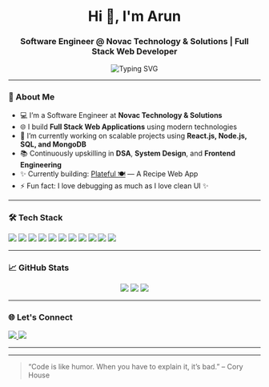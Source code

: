 <h1 align="center">Hi 👋, I'm Arun</h1>
<h3 align="center">Software Engineer @ Novac Technology & Solutions | Full Stack Web Developer</h3>

<p align="center">
  <img src="https://readme-typing-svg.demolab.com/?lines=Full+Stack+Web+Developer;React+%7C+Node.js+%7C+SQL+%7C+MongoDB;Always+Learning+Something+New&center=true&width=500&height=40" alt="Typing SVG" />
</p>

---

### 🚀 About Me

- 💻 I’m a Software Engineer at **Novac Technology & Solutions**  
- 🌐 I build **Full Stack Web Applications** using modern technologies  
- 🔭 I’m currently working on scalable projects using **React.js, Node.js, SQL, and MongoDB**  
- 📚 Continuously upskilling in **DSA**, **System Design**, and **Frontend Engineering**  
- ✨ Currently building: [Plateful 🍽️](https://github.com/arun2521/recipes) — A Recipe Web App  
- ⚡ Fun fact: I love debugging as much as I love clean UI ✨

---

### 🛠️ Tech Stack

<p align="left">
  <img src="https://img.shields.io/badge/JavaScript-F7DF1E?style=for-the-badge&logo=javascript&logoColor=black" />
  <img src="https://img.shields.io/badge/React-20232A?style=for-the-badge&logo=react&logoColor=61DAFB" />
  <img src="https://img.shields.io/badge/Redux-764ABC?style=for-the-badge&logo=redux&logoColor=white" />
  <img src="https://img.shields.io/badge/Node.js-339933?style=for-the-badge&logo=nodedotjs&logoColor=white" />
  <img src="https://img.shields.io/badge/Express.js-000000?style=for-the-badge&logo=express&logoColor=white" />
  <img src="https://img.shields.io/badge/MongoDB-4EA94B?style=for-the-badge&logo=mongodb&logoColor=white" />
  <img src="https://img.shields.io/badge/Microsoft%20SQL%20Server-CC2927?style=for-the-badge&logo=microsoftsqlserver&logoColor=white" />
  <img src="https://img.shields.io/badge/HTML5-E34F26?style=for-the-badge&logo=html5&logoColor=white" />
  <img src="https://img.shields.io/badge/CSS3-1572B6?style=for-the-badge&logo=css3&logoColor=white" />
  <img src="https://img.shields.io/badge/Git-F05032?style=for-the-badge&logo=git&logoColor=white" />
  <img src="https://img.shields.io/badge/Vite-646CFF?style=for-the-badge&logo=vite&logoColor=white" />
</p>

---

### 📈 GitHub Stats

<p align="center">
  <img src="https://github-readme-stats.vercel.app/api?username=arun2521&show_icons=true&theme=radical"/>
  <img src="https://github-readme-streak-stats.herokuapp.com?user=arun2521&theme=radical"/>
  <img src="https://github-readme-stats.vercel.app/api/top-langs/?username=arun2521&layout=compact&theme=radical"/>
</p>

---

### 🌐 Let's Connect

<p align="left">
  <a href="https://www.linkedin.com/in/arunsalindra/" target="_blank">
    <img src="https://img.shields.io/badge/LinkedIn-0077B5.svg?&style=for-the-badge&logo=linkedin&logoColor=white" />
  </a>
  <a href="mailto:arunlee810@gmail.com">
    <img src="https://img.shields.io/badge/Gmail-D14836?style=for-the-badge&logo=gmail&logoColor=white" />
  </a>
<!--   <a href="https://your-portfolio.com" target="_blank">
    <img src="https://img.shields.io/badge/Portfolio-000?style=for-the-badge&logo=vercel&logoColor=white" />
  </a> -->
</p>

---

<!--
### 🗓️ Contribution Graph (Enable later when needed)

[![Arun's GitHub activity graph](https://github-readme-activity-graph.vercel.app/graph?username=arun2521&theme=radical)](https://github.com/arun2521)
-->

---

> “Code is like humor. When you have to explain it, it’s bad.” – Cory House
